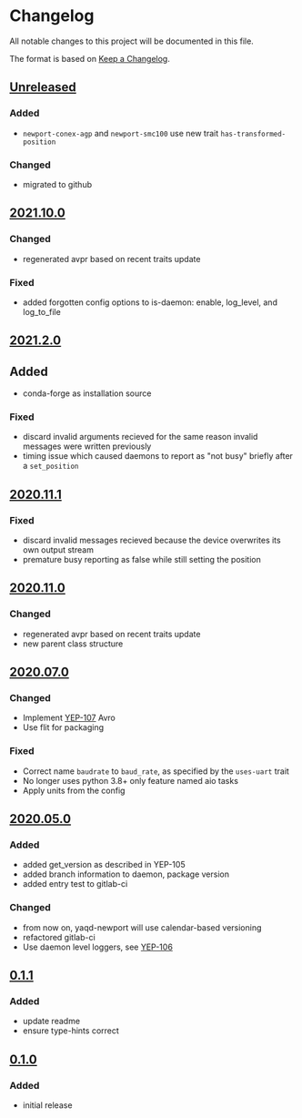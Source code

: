 # Changelog
All notable changes to this project will be documented in this file.

The format is based on [Keep a Changelog](https://keepachangelog.com/).

## [Unreleased]

### Added
- `newport-conex-agp` and `newport-smc100` use new trait `has-transformed-position`

### Changed
- migrated to github

## [2021.10.0]

### Changed
- regenerated avpr based on recent traits update

### Fixed
- added forgotten config options to is-daemon: enable, log_level, and log_to_file

## [2021.2.0]

## Added
- conda-forge as installation source

### Fixed
- discard invalid arguments recieved for the same reason invalid messages were written previously
- timing issue which caused daemons to report as "not busy" briefly after a `set_position`

## [2020.11.1]

### Fixed
- discard invalid messages recieved because the device overwrites its own output stream
- premature busy reporting as false while still setting the position

## [2020.11.0]

### Changed
- regenerated avpr based on recent traits update
- new parent class structure

## [2020.07.0]

### Changed
- Implement [YEP-107](https://yeps.yaq.fyi/107) Avro
- Use flit for packaging

### Fixed
- Correct name `baudrate` to `baud_rate`, as specified by the `uses-uart` trait
- No longer uses python 3.8+ only feature named aio tasks
- Apply units from the config

## [2020.05.0]

### Added
- added get_version as described in YEP-105
- added branch information to daemon, package version
- added entry test to gitlab-ci

### Changed
- from now on, yaqd-newport will use calendar-based versioning
- refactored gitlab-ci
- Use daemon level loggers, see [YEP-106](https://yeps.yaq.fyi/106)

## [0.1.1]

### Added
- update readme
- ensure type-hints correct

## [0.1.0]

### Added
- initial release

[Unreleased]: https://github.com/yaq-project/yaqd-newport/compare/v2021.10.0...main
[2021.10.0]: https://github.com/yaq-project/yaqd-newport/compare/v2021.2.0...v2021.10.0
[2021.2.0]: https://github.com/yaq-project/yaqd-newport/compare/v2020.11.1...v2021.2.0
[2020.11.1]: https://github.com/yaq-project/yaqd-newport/compare/v2020.11.0...v2020.11.1
[2020.11.0]: https://github.com/yaq-project/yaqd-newport/compare/v2020.07.0...v2020.11.0
[2020.07.0]: https://github.com/yaq-project/yaqd-newport/compare/v2020.05.0...v2020.07.0
[2020.05.0]: https://github.com/yaq-project/yaqd-newport/compare/v0.1.1...v2020.05.0
[0.1.1]: https://github.com/yaq-project/yaqd-newport/compare/v0.1.0...v0.1.1
[0.1.0]: https://github.com/yaq-project/yaqd-newport/tags/v0.1.0
